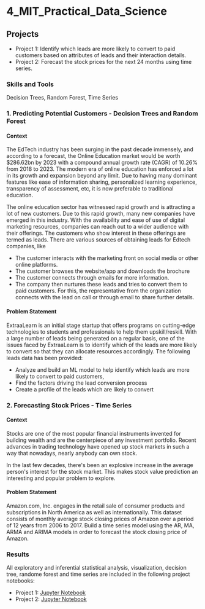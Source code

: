 # 4_MIT_Practical_Data_Science
 
## Projects 
- Project 1: Identify which leads are more likely to convert to paid customers based on attributes of leads and their interaction details. 
- Project 2: Forecast the stock prices for the next 24 months using time series.

### Skills and Tools
Decision Trees, Random Forest, Time Series


### 1. Predicting Potential Customers - Decision Trees and Random Forest

#### Context
The EdTech industry has been surging in the past decade immensely, and according to a forecast, the Online Education market would be worth $286.62bn by 2023 with a compound annual growth rate (CAGR) of 10.26% from 2018 to 2023. The modern era of online education has enforced a lot in its growth and expansion beyond any limit. Due to having many dominant features like ease of information sharing, personalized learning experience, transparency of assessment, etc, it is now preferable to traditional education.

The online education sector has witnessed rapid growth and is attracting a lot of new customers. Due to this rapid growth, many new companies have emerged in this industry. With the availability and ease of use of digital marketing resources, companies can reach out to a wider audience with their offerings. The customers who show interest in these offerings are termed as leads. There are various sources of obtaining leads for Edtech companies, like
- The customer interacts with the marketing front on social media or other online platforms.
- The customer browses the website/app and downloads the brochure
- The customer connects through emails for more information.
- The company then nurtures these leads and tries to convert them to paid customers. For this, the representative from the organization connects with the lead on call or through email to share further details.

#### Problem Statement
ExtraaLearn is an initial stage startup that offers programs on cutting-edge technologies to students and professionals to help them upskill/reskill. With a large number of leads being generated on a regular basis, one of the issues faced by ExtraaLearn is to identify which of the leads are more likely to convert so that they can allocate resources accordingly. The following leads data has been provided:
- Analyze and build an ML model to help identify which leads are more likely to convert to paid customers,
- Find the factors driving the lead conversion process
- Create a profile of the leads which are likely to convert

### 2. Forecasting Stock Prices - Time Series

#### Context
Stocks are one of the most popular financial instruments invented for building wealth and are the centerpiece of any investment portfolio. Recent advances in trading technology have opened up stock markets in such a way that nowadays, nearly anybody can own stock.

In the last few decades, there's been an explosive increase in the average person's interest for the stock market. This makes stock value prediction an interesting and popular problem to explore.

#### Problem Statement
Amazon.com, Inc. engages in the retail sale of consumer products and subscriptions in North America as well as internationally. This dataset consists of monthly average stock closing prices of Amazon over a period of 12 years from 2006 to 2017. Build a time series model using the AR, MA, ARMA and ARIMA models in order to forecast the stock closing price of Amazon.

### Results
All exploratory and inferential statistical analysis, visualization, decision tree, randome forest and time series are included in the following project notebooks:
- Project 1: [Jupyter Notebook](Learner_Notebook_Classification_PDS.ipynb)  
- Project 2: [Jupyter Notebook](Learner_Notebook_Project_Time_Series.ipynb) 

